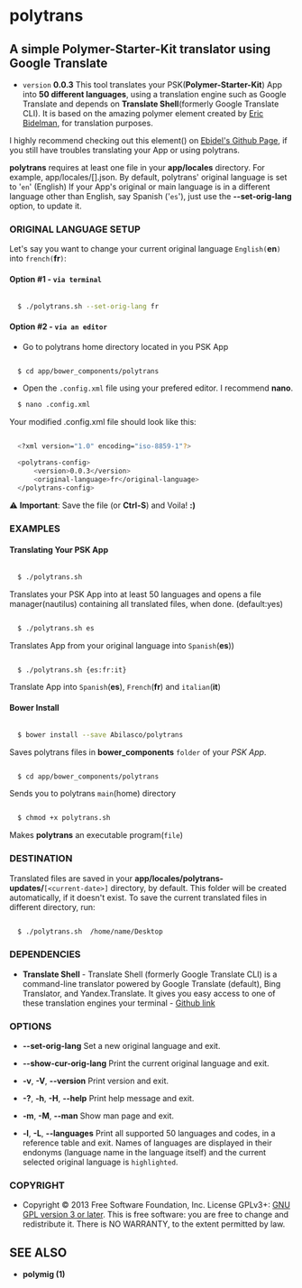 # polytrans
## A simple Polymer-Starter-Kit translator using Google Translate
- `version` **0.0.3**
This tool translates your PSK(**Polymer-Starter-Kit**) App into **50 different languages**, using a translation engine such as Google Translate and depends on **Translate Shell**(formerly Google Translate CLI). It is based on the amazing **<i18n-msg>** polymer element created by [Eric Bidelman](https://github.com/ebidel), for translation purposes.

I highly recommend checking out this element(**<i18n-msg>**) on [Ebidel's Github Page](https://ebidel.github.io/i18n-msg/components/i18n-msg/), if you still have troubles translating your App or using polytrans.

**polytrans** requires at least one file in your **app/locales** directory. For example, app/locales/[*<file-name>*].json. By default, polytrans' original language is set to '`en`' (English)
If your App's original or main language is in a different language other than English, say Spanish ('`es`'),
just use the **--set-orig-lang** option, to update it.

### ORIGINAL LANGUAGE SETUP
Let's say you want to change your current original language `English(`**en**`)` into `french(`**fr**`)`:

#### Option #1 - `via terminal`
```bash

  $ ./polytrans.sh --set-orig-lang fr

```

#### Option #2 - `via an editor`
* Go to polytrans home directory located in you PSK App

```bash

  $ cd app/bower_components/polytrans

```

* Open the `.config.xml` file using your prefered editor. I recommend **nano**.

```bash
  $ nano .config.xml
```
Your modified .config.xml file should look like this:

```bash

  <?xml version="1.0" encoding="iso-8859-1"?>

  <polytrans-config>
      <version>0.0.3</version>
      <original-language>fr</original-language>
  </polytrans-config>

```
:warning: **Important**: Save the file (or **Ctrl-S**) and Voila! **:)**

### EXAMPLES
#### Translating Your PSK App
```bash

  $ ./polytrans.sh

```
Translates your PSK App into at least 50 languages and opens a file manager(nautilus) containing all translated files, when done. (default:yes)

```bash

  $ ./polytrans.sh es

```
Translates App from your original language into `Spanish`(**es**))

```bash

  $ ./polytrans.sh {es:fr:it}

```
Translate App into `Spanish`(**es**), `French`(**fr**) and `italian`(**it**)


#### Bower Install
```bash

  $ bower install --save Abilasco/polytrans

```
Saves polytrans files in **bower_components** `folder` of your *PSK App*.


```bash

  $ cd app/bower_components/polytrans

```
Sends you to polytrans `main`(home) directory


```bash

  $ chmod +x polytrans.sh

```
Makes **polytrans** an executable program(`file`)

### DESTINATION
Translated files are saved in your **app/locales/polytrans-updates/**`[<current-date>]` directory, by default. This folder will be created automatically, if it doesn't exist. To save the current translated files in different directory, run:

```bash

  $ ./polytrans.sh  /home/name/Desktop

```

### DEPENDENCIES
- **Translate Shell** - Translate Shell (formerly Google Translate CLI) is a command-line translator powered by Google Translate (default), Bing Translator, and Yandex.Translate. It gives you easy access to one of these translation engines your terminal - [Github link](https://github.com/soimort/translate-shell)

### OPTIONS
* **--set-orig-lang**
Set a new original language and exit.

* **--show-cur-orig-lang**
Print the current original language and exit.

* **-v**, **-V**, **--version**
Print version and exit.

* **-?**, **-h**, **-H**, **--help**
Print help message and exit.

* **-m**, **-M**, **--man**
Show man page and exit.

* **-l**, **-L**, **--languages**
Print all supported 50 languages and codes, in a reference table and exit. Names of languages are displayed in their endonyms (language name in the language itself) and the current selected original language is `highlighted`.

### COPYRIGHT
- Copyright © 2013 Free Software Foundation, Inc.  License GPLv3+: [GNU GPL version 3 or later]( <http://gnu.org/licenses/gpl.html>). This is free software: you are free to change and redistribute it. There is NO WARRANTY, to the extent permitted by law.

## SEE ALSO
- **polymig (1)**
